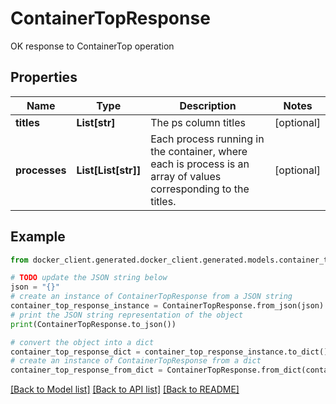 # ContainerTopResponse

OK response to ContainerTop operation

## Properties

Name | Type | Description | Notes
------------ | ------------- | ------------- | -------------
**titles** | **List[str]** | The ps column titles | [optional] 
**processes** | **List[List[str]]** | Each process running in the container, where each is process is an array of values corresponding to the titles.  | [optional] 

## Example

```python
from docker_client.generated.docker_client.generated.models.container_top_response import ContainerTopResponse

# TODO update the JSON string below
json = "{}"
# create an instance of ContainerTopResponse from a JSON string
container_top_response_instance = ContainerTopResponse.from_json(json)
# print the JSON string representation of the object
print(ContainerTopResponse.to_json())

# convert the object into a dict
container_top_response_dict = container_top_response_instance.to_dict()
# create an instance of ContainerTopResponse from a dict
container_top_response_from_dict = ContainerTopResponse.from_dict(container_top_response_dict)
```
[[Back to Model list]](../README.md#documentation-for-models) [[Back to API list]](../README.md#documentation-for-api-endpoints) [[Back to README]](../README.md)


